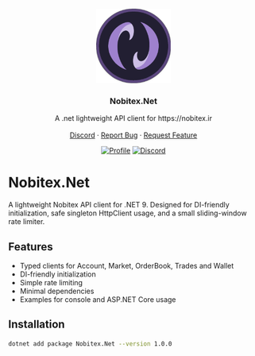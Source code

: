 <!-- PROJECT LOGO -->
<br />
<div align="center">
  <a href="#">
    <img src="Nobitex.Net\icon.png" alt="Logo" width="150" height="150">
  </a>

  <h3 align="center">Nobitex.Net</h3>

  <p align="center">
    A .net lightweight API client for https://nobitex.ir
    <br />
    <br />
    <a href="https://discord.gg/GVUXMNv7vV">Discord</a>
    ·
    <a href="https://github.com/jalaljaleh/Nobitex.Net/issues">Report Bug</a>
    ·
    <a href="https://github.com/jalaljaleh/Nobitex.Net/issues">Request Feature</a>
  </p>
</div>

<div align="center">
  
  
[![Profile](https://komarev.com/ghpvc/?username=jalaljaleh-nobitex-net&style=flat-square)](https://discord.gg/x5j4cZtnWR)
[![Discord](https://discord.com/api/guilds/875716592770637824/widget.png)](https://discord.gg/x5j4cZtnWR)
  
</div>

# Nobitex.Net

A lightweight Nobitex API client for .NET 9. Designed for DI-friendly initialization, safe singleton HttpClient usage, and a small sliding-window rate limiter.

## Features

- Typed clients for Account, Market, OrderBook, Trades and Wallet
- DI-friendly initialization
- Simple rate limiting
- Minimal dependencies
- Examples for console and ASP.NET Core usage

## Installation

```bash
dotnet add package Nobitex.Net --version 1.0.0
```
